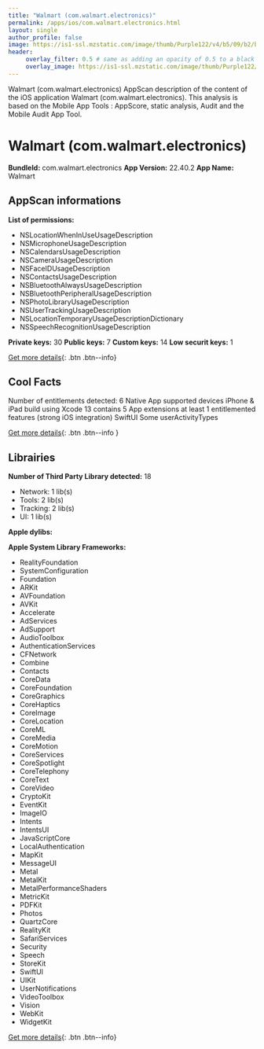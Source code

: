 ```yaml
---
title: "Walmart (com.walmart.electronics)"
permalink: /apps/ios/com.walmart.electronics.html
layout: single
author_profile: false
image: https://is1-ssl.mzstatic.com/image/thumb/Purple122/v4/b5/09/b2/b509b283-7734-7976-be63-7845a3781b31/AppIcon-1x_U007emarketing-0-7-0-85-220.png/512x512bb.jpg
header: 
     overlay_filter: 0.5 # same as adding an opacity of 0.5 to a black background
     overlay_image: https://is1-ssl.mzstatic.com/image/thumb/Purple122/v4/b5/09/b2/b509b283-7734-7976-be63-7845a3781b31/AppIcon-1x_U007emarketing-0-7-0-85-220.png/512x512bb.jpg
---
```

Walmart (com.walmart.electronics) AppScan description of the content of the iOS application Walmart (com.walmart.electronics). This analysis is based on the Mobile App Tools : AppScore, static analysis, Audit and the Mobile Audit App Tool.

# Walmart (com.walmart.electronics)

**BundleId:** com.walmart.electronics
**App Version:** 22.40.2
**App Name:** Walmart


## AppScan informations 

**List of permissions:** 
- NSLocationWhenInUseUsageDescription
- NSMicrophoneUsageDescription
- NSCalendarsUsageDescription
- NSCameraUsageDescription
- NSFaceIDUsageDescription
- NSContactsUsageDescription
- NSBluetoothAlwaysUsageDescription
- NSBluetoothPeripheralUsageDescription
- NSPhotoLibraryUsageDescription
- NSUserTrackingUsageDescription
- NSLocationTemporaryUsageDescriptionDictionary
- NSSpeechRecognitionUsageDescription
  
  
**Private keys:** 30
**Public keys:** 7
**Custom keys:** 14
**Low securit keys:** 1
  
[Get more details](/pricing.html){: .btn .btn--info}

## Cool Facts

Number of entitlements detected: 6
Native App
supported devices iPhone & iPad
build using Xcode 13
contains 5 App extensions
at least 1 entitlemented features (strong iOS integration)
SwiftUI
Some userActivityTypes
  
[Get more details](/pricing.html){: .btn .btn--info }

## Librairies 
**Number of Third Party Library detected:** 18
- Network: 1 lib(s)
- Tools: 2 lib(s)
- Tracking: 2 lib(s)
- UI: 1 lib(s)


**Apple dylibs:**


**Apple System Library Frameworks:**
- RealityFoundation
- SystemConfiguration
- Foundation
- ARKit
- AVFoundation
- AVKit
- Accelerate
- AdServices
- AdSupport
- AudioToolbox
- AuthenticationServices
- CFNetwork
- Combine
- Contacts
- CoreData
- CoreFoundation
- CoreGraphics
- CoreHaptics
- CoreImage
- CoreLocation
- CoreML
- CoreMedia
- CoreMotion
- CoreServices
- CoreSpotlight
- CoreTelephony
- CoreText
- CoreVideo
- CryptoKit
- EventKit
- ImageIO
- Intents
- IntentsUI
- JavaScriptCore
- LocalAuthentication
- MapKit
- MessageUI
- Metal
- MetalKit
- MetalPerformanceShaders
- MetricKit
- PDFKit
- Photos
- QuartzCore
- RealityKit
- SafariServices
- Security
- Speech
- StoreKit
- SwiftUI
- UIKit
- UserNotifications
- VideoToolbox
- Vision
- WebKit
- WidgetKit


  
[Get more details](/pricing.html){: .btn .btn--info}

